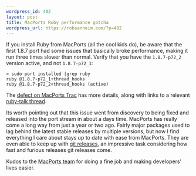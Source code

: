 ```yaml
--- 
wordpress_id: 402
layout: post
title: MacPorts Ruby performance gotcha
wordpress_url: https://robsanheim.com/?p=402
---
```

<p>If you install Ruby from MacPorts (all the cool kids do), be aware that the first 1.8.7 port had some issues that basically broke performance, making it run three times slower than normal.  Verify that you have the <code>1.8.7-p72_2</code> version active, and not <code>1.8.7-p72_1</code>:</p>

  ```
> sudo port installed |grep ruby
ruby @1.8.7-p72_1+thread_hooks
ruby @1.8.7-p72_2+thread_hooks (active)
```

<p>The <a href="https://trac.macports.org/ticket/17092" title="#17092 (Ruby 1.8.7 is 3x slower than its predecessor) – MacPorts – Trac">defect on MacPorts Trac</a> has more details, along with links to a relevant <a href="https://groups.google.com/group/ruby-talk-google/browse_thread/thread/2b326089f18f2b29/49b69aca0f5112e8?lnk=gst&amp;q=macports#49b69aca0f5112e8">ruby-talk thread</a>.  </p>

<p>Its worth pointing out that this issue went from discovery to being fixed and released into the port stream in about a days time.  MacPorts has really come a long way from just a year or two ago.  Fairly major packages used to lag behind the latest stable releases by multiple versions, but now I find everything I care about stays up to date with ease from MacPorts.  They are even able to keep up with <a href="https://www.macports.org/ports.php?by=name&amp;substr=git-core" title="The MacPorts Project -- Available Ports">git releases</a>, an impressive task considering how fast and furious releases git releases come.  </p>

<p>Kudos to the <a href="https://www.macports.org/ports.php?by=name&amp;substr=git-core" title="The MacPorts Project -- Available Ports">MacPorts team</a> for doing a fine job and making developers' lives easier.</p>
